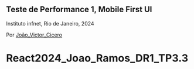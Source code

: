 ﻿## Teste de Performance 1, Mobile First UI

Instituto infnet, Rio de Janeiro, 2024

Por [João_Victor_Cicero](https://github.com/jvcmtr)
# React2024_Joao_Ramos_DR1_TP3.3
